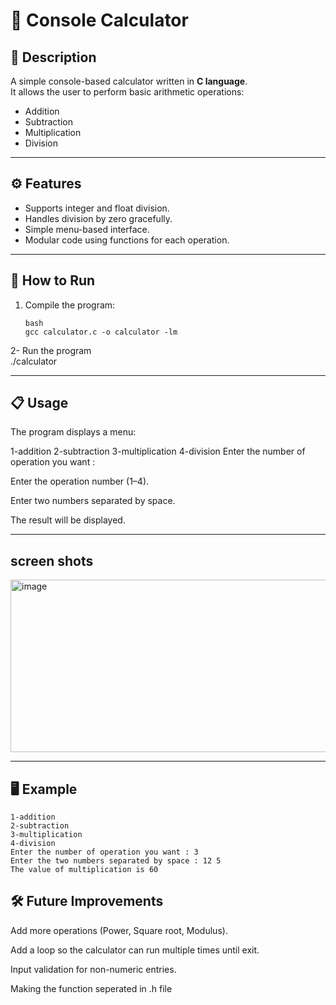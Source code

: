 # 🧮 Console Calculator

## 📌 Description
A simple console-based calculator written in **C language**.  
It allows the user to perform basic arithmetic operations:
- Addition  
- Subtraction  
- Multiplication  
- Division  

---

## ⚙️ Features
- Supports integer and float division.  
- Handles division by zero gracefully.  
- Simple menu-based interface.  
- Modular code using functions for each operation.  

---

## 🚀 How to Run
1. Compile the program:
   ```
   bash
   gcc calculator.c -o calculator -lm
2- Run the program    
./calculator


---

## 📋 Usage

The program displays a menu:

1-addition
2-subtraction
3-multiplication
4-division
Enter the number of operation you want :


Enter the operation number (1–4).

Enter two numbers separated by space.

The result will be displayed.

---
## screen shots
<img width="735" height="276" alt="image" src="https://github.com/user-attachments/assets/b0378644-532e-44f0-911f-bed6a3eba6d2" />

---

##  🖥️ Example
```
1-addition
2-subtraction
3-multiplication
4-division
Enter the number of operation you want : 3
Enter the two numbers separated by space : 12 5
The value of multiplication is 60
```



## 🛠️ Future Improvements

Add more operations (Power, Square root, Modulus).

Add a loop so the calculator can run multiple times until exit.

Input validation for non-numeric entries.

Making the function seperated in .h file



